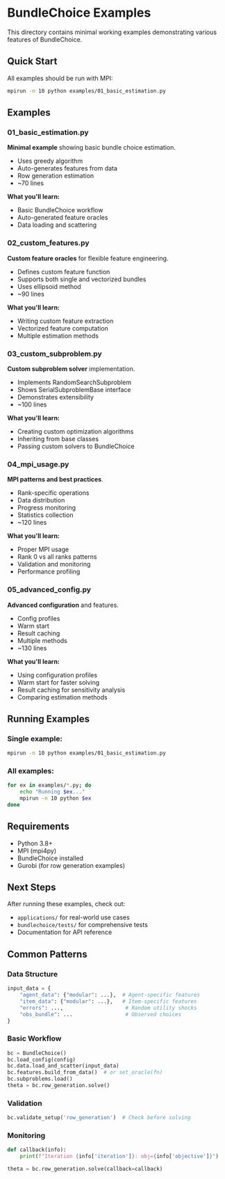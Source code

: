 # BundleChoice Examples

This directory contains minimal working examples demonstrating various features of BundleChoice.

## Quick Start

All examples should be run with MPI:

```bash
mpirun -n 10 python examples/01_basic_estimation.py
```

## Examples

### 01_basic_estimation.py
**Minimal example** showing basic bundle choice estimation.
- Uses greedy algorithm
- Auto-generates features from data
- Row generation estimation
- ~70 lines

**What you'll learn:**
- Basic BundleChoice workflow
- Auto-generated feature oracles
- Data loading and scattering

### 02_custom_features.py
**Custom feature oracles** for flexible feature engineering.
- Defines custom feature function
- Supports both single and vectorized bundles
- Uses ellipsoid method
- ~90 lines

**What you'll learn:**
- Writing custom feature extraction
- Vectorized feature computation
- Multiple estimation methods

### 03_custom_subproblem.py
**Custom subproblem solver** implementation.
- Implements RandomSearchSubproblem
- Shows SerialSubproblemBase interface
- Demonstrates extensibility
- ~100 lines

**What you'll learn:**
- Creating custom optimization algorithms
- Inheriting from base classes
- Passing custom solvers to BundleChoice

### 04_mpi_usage.py
**MPI patterns and best practices**.
- Rank-specific operations
- Data distribution
- Progress monitoring
- Statistics collection
- ~120 lines

**What you'll learn:**
- Proper MPI usage
- Rank 0 vs all ranks patterns
- Validation and monitoring
- Performance profiling

### 05_advanced_config.py
**Advanced configuration** and features.
- Config profiles
- Warm start
- Result caching
- Multiple methods
- ~130 lines

**What you'll learn:**
- Using configuration profiles
- Warm start for faster solving
- Result caching for sensitivity analysis
- Comparing estimation methods

## Running Examples

### Single example:
```bash
mpirun -n 10 python examples/01_basic_estimation.py
```

### All examples:
```bash
for ex in examples/*.py; do
    echo "Running $ex..."
    mpirun -n 10 python $ex
done
```

## Requirements

- Python 3.8+
- MPI (mpi4py)
- BundleChoice installed
- Gurobi (for row generation examples)

## Next Steps

After running these examples, check out:
- `applications/` for real-world use cases
- `bundlechoice/tests/` for comprehensive tests
- Documentation for API reference

## Common Patterns

### Data Structure
```python
input_data = {
    "agent_data": {"modular": ...},  # Agent-specific features
    "item_data": {"modular": ...},   # Item-specific features
    "errors": ...,                    # Random utility shocks
    "obs_bundle": ...                 # Observed choices
}
```

### Basic Workflow
```python
bc = BundleChoice()
bc.load_config(config)
bc.data.load_and_scatter(input_data)
bc.features.build_from_data()  # or set_oracle(fn)
bc.subproblems.load()
theta = bc.row_generation.solve()
```

### Validation
```python
bc.validate_setup('row_generation')  # Check before solving
```

### Monitoring
```python
def callback(info):
    print(f"Iteration {info['iteration']}: obj={info['objective']}")

theta = bc.row_generation.solve(callback=callback)
```
